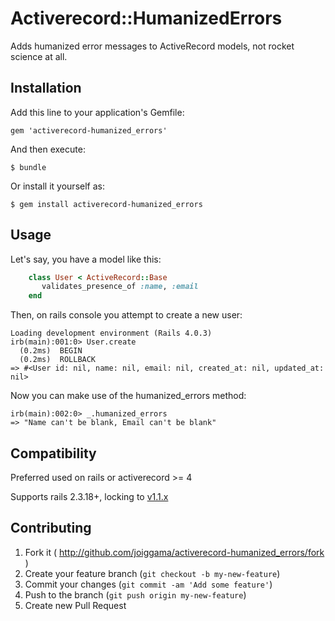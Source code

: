 # Activerecord::HumanizedErrors

Adds humanized error messages to ActiveRecord models, not rocket science at all.

## Installation

Add this line to your application's Gemfile:

    gem 'activerecord-humanized_errors'

And then execute:

    $ bundle

Or install it yourself as:

    $ gem install activerecord-humanized_errors

## Usage

Let's say, you have a model like this:

```ruby
    class User < ActiveRecord::Base
       validates_presence_of :name, :email
    end
```

Then, on rails console you attempt to create a new user:

    Loading development environment (Rails 4.0.3)
    irb(main):001:0> User.create
      (0.2ms)  BEGIN
      (0.2ms)  ROLLBACK
    => #<User id: nil, name: nil, email: nil, created_at: nil, updated_at: nil>

Now you can make use of the humanized_errors method:

    irb(main):002:0> _.humanized_errors
    => "Name can't be blank, Email can't be blank"

## Compatibility

Preferred used on rails or activerecord >= 4

Supports rails 2.3.18+, locking to [v1.1.x](../../releases/tag/v1.1.0)

## Contributing

1. Fork it ( http://github.com/joiggama/activerecord-humanized_errors/fork )
2. Create your feature branch (`git checkout -b my-new-feature`)
3. Commit your changes (`git commit -am 'Add some feature'`)
4. Push to the branch (`git push origin my-new-feature`)
5. Create new Pull Request
